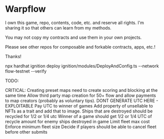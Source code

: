 # Warpflow

I own this game, repo, contents, code, etc. and reserve all rights. I'm sharing it so that others can learn from my methods.

You may not copy my contracts and use them in your own projects.

Please see other repos for composable and forkable contracts, apps, etc.!

Thanks!

npx hardhat ignition deploy ignition/modules/DeployAndConfig.ts --network flow-testnet --verify

TODO:

CRITICAL: Creating preset maps need to create scoring and blocking at the same time
Allow third party map creation for 50+ flow and allow payments to map creators (probably as voluntary tips). DONT GENERATE UTC HERE - EXPLOITABLE
Pay UTC to winner of games
Add property of unsellable to NFTs as a trait and add that to image.
Ships that are destroyed should be recycled for 1/2 or 1/4 utc
Winner of a game should get 1/2 or 1/4 UTC of recycle amount for enemy ships destroyed in game
Limit fleet max cost
Enforce minimum fleet size
Decide if players should be able to cancel fleet before other submits
